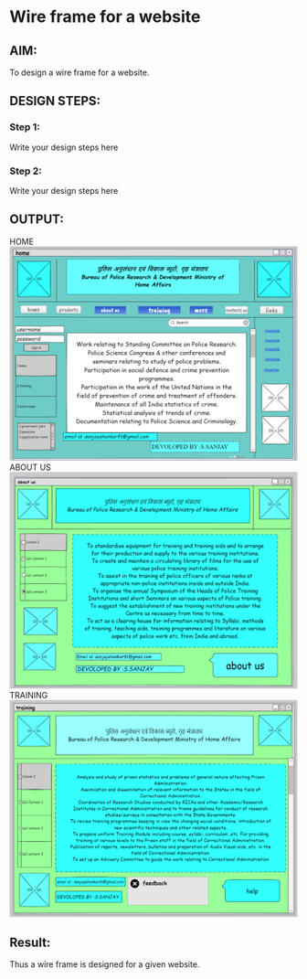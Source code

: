 # Wire frame for a website

## AIM:
To design a wire frame for a website.

## DESIGN STEPS:

### Step 1:
Write your design steps here 

### Step 2:
Write your design steps here

## OUTPUT:
HOME
![GitHub Logo](/images/home.png)
ABOUT US
![GitHub Logo](/images/about.png)
TRAINING
![GitHub Logo](/images/training.png)





## Result:
Thus a wire frame is designed for a given website.
